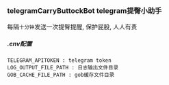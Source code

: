 ### telegramCarryButtockBot telegram提臀小助手

每隔`十分钟`发送一次提臀提醒, 保护屁股, 人人有责

##### .env配置
``` .env
TELEGRAM_APITOKEN : telegram token
LOG_OUTPUT_FILE_PATH : 日志输出文件目录
GOB_CACHE_FILE_PATH : gob缓存文件目录
```